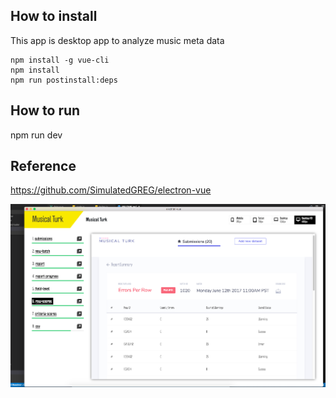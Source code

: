 ## How to install
This app is desktop app to analyze music meta data
```
npm install -g vue-cli
npm install 
npm run postinstall:deps
```
## How to run

npm run dev

## Reference
https://github.com/SimulatedGREG/electron-vue

![alt text](https://github.com/success0312/electron-vue/blob/master/src/renderer/assets/img/main.png)